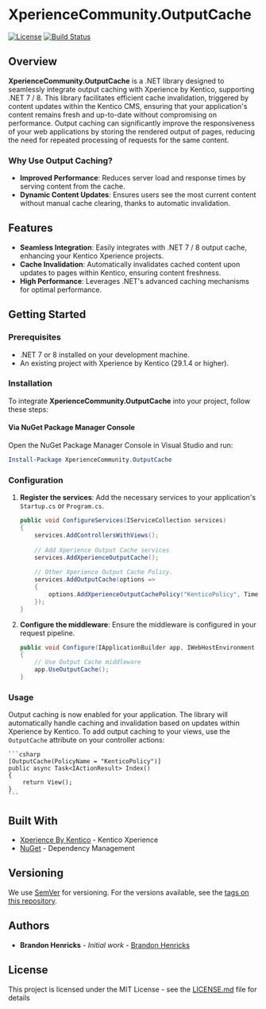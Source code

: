 # XperienceCommunity.OutputCache

[![License](https://img.shields.io/badge/license-MIT-blue.svg)](LICENSE)
[![Build Status](https://github.com/Xperience-Community-OutputCache/actions/workflows/build.yml/badge.svg)](https://github.com/Xperience-Community-OutputCache/actions)

## Overview

**XperienceCommunity.OutputCache** is a .NET library designed to seamlessly integrate output caching with Xperience by Kentico, supporting .NET 7 / 8. This library facilitates efficient cache invalidation, triggered by content updates within the Kentico CMS, ensuring that your application's content remains fresh and up-to-date without compromising on performance. Output caching can significantly improve the responsiveness of your web applications by storing the rendered output of pages, reducing the need for repeated processing of requests for the same content.

### Why Use Output Caching?

- **Improved Performance**: Reduces server load and response times by serving content from the cache.
- **Dynamic Content Updates**: Ensures users see the most current content without manual cache clearing, thanks to automatic invalidation.

## Features

- **Seamless Integration**: Easily integrates with .NET 7 / 8 output cache, enhancing your Kentico Xperience projects.
- **Cache Invalidation**: Automatically invalidates cached content upon updates to pages within Kentico, ensuring content freshness.
- **High Performance**: Leverages .NET's advanced caching mechanisms for optimal performance.

## Getting Started

### Prerequisites

- .NET 7 or 8 installed on your development machine.
- An existing project with Xperience by Kentico (29.1.4 or higher).

### Installation

To integrate **XperienceCommunity.OutputCache** into your project, follow these steps:

#### Via NuGet Package Manager Console

Open the NuGet Package Manager Console in Visual Studio and run:


```powershell
Install-Package XperienceCommunity.OutputCache
```

### Configuration

1. **Register the services**: Add the necessary services to your application's `Startup.cs` or `Program.cs`.

    ```csharp
    public void ConfigureServices(IServiceCollection services)
    {
        services.AddControllersWithViews();
        
        // Add Xperience Output Cache services
        services.AddXperienceOutputCache();
        
        // Other Xperience Output Cache Policy.
        services.AddOutputCache(options =>
        {
            options.AddXperienceOutputCachePolicy("KenticoPolicy", TimeSpan.FromMinutes(5));
        });        
    }
    ```

2. **Configure the middleware**: Ensure the middleware is configured in your request pipeline.

    ```csharp
    public void Configure(IApplicationBuilder app, IWebHostEnvironment env)
    {
        // Use Output Cache middleware
        app.UseOutputCache();
    }
    ```

### Usage
Output caching is now enabled for your application. The library will automatically handle caching and invalidation based on updates within Xperience by Kentico.
To add output caching to your views, use the `OutputCache` attribute on your controller actions:

    ```csharp
    [OutputCache(PolicyName = "KenticoPolicy")]
    public async Task<IActionResult> Index()
    {
        return View();
    }
    ```


## Built With

* [Xperience By Kentico](https://www.kentico.com) - Kentico Xperience
* [NuGet](https://nuget.org/) - Dependency Management

## Versioning

We use [SemVer](http://semver.org/) for versioning. For the versions available, see the [tags on this repository](https://github.com/brandonhenricks/xperience-community-health-checks/tags). 

## Authors

* **Brandon Henricks** - *Initial work* - [Brandon Henricks](https://github.com/brandonhenricks)

## License

This project is licensed under the MIT License - see the [LICENSE.md](LICENSE.md) file for details
